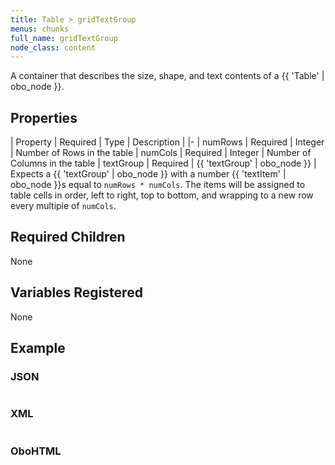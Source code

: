 ```yaml
---
title: Table > gridTextGroup
menus: chunks
full_name: gridTextGroup
node_class: content
---
```


A container that describes the size, shape, and text contents of a {{ 'Table' | obo_node }}.

## Properties

| Property | Required | Type | Description |
|-
| numRows | Required | Integer | Number of Rows in the table
| numCols | Required | Integer | Number of Columns in the table
| textGroup | Required | {{ 'textGroup' | obo_node }} | Expects a {{ 'textGroup' | obo_node }} with a number {{ 'textItem' | obo_node }}s  equal to `numRows * numCols`. The items will be assigned to table cells in order, left to right, top to bottom, and wrapping to a new row every multiple of `numCols`.


## Required Children

None

## Variables Registered

None

## Example

### JSON

```json

```

### XML

```xml

```

### OboHTML

```xml

```
